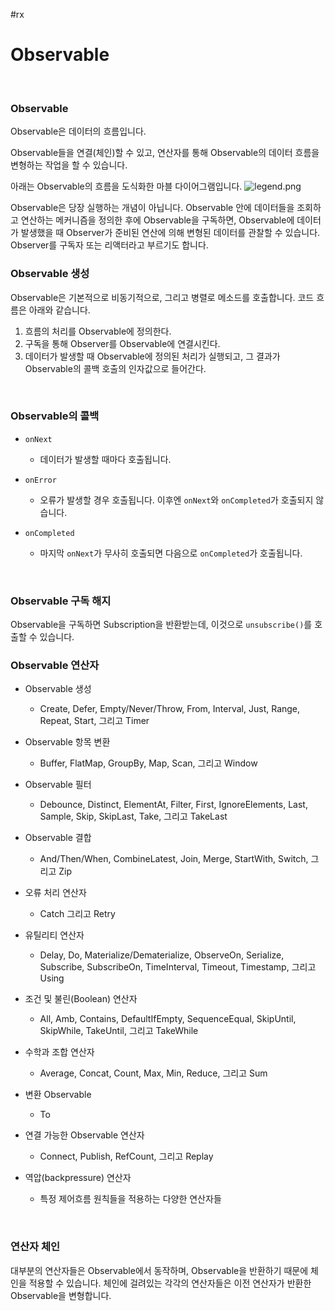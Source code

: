 #rx

# Observable
<br>

### Observable
Observable은 데이터의 흐름입니다.
<br>

Observable들을 연결(체인)할 수 있고, 연산자를 통해 Observable의 데이터 흐름을 변형하는 작업을 할 수 있습니다.
<br>

아래는 Observable의 흐름을 도식화한 마블 다이어그램입니다.
![legend.png](http://reactivex.io/assets/operators/legend.png)
<br>

Observable은 당장 실행하는 개념이 아닙니다. Observable 안에 데이터들을 조회하고 연산하는 메커니즘을 정의한 후에 Observable을 구독하면, Observable에 데이터가 발생했을 때 Observer가 준비된 연산에 의해 변형된 데이터를 관찰할 수 있습니다. Observer를 구독자 또는 리액터라고 부르기도 합니다.
<br>

### Observable 생성
Observable은 기본적으로 비동기적으로, 그리고 병렬로 메소드를 호출합니다. 코드 흐름은 아래와 같습니다.
1. 흐름의 처리를 Observable에 정의한다.
2. 구독을 통해 Observer를 Observable에 연결시킨다.
3. 데이터가 발생할 때 Observable에 정의된 처리가 실행되고, 그 결과가 Observable의 콜백 호출의 인자값으로 들어간다.
<br>

### Observable의 콜백
- ```onNext```
	- 데이터가 발생할 때마다 호출됩니다.

- ```onError```
	- 오류가 발생할 경우 호출됩니다. 이후엔 ```onNext```와 ```onCompleted```가 호출되지 않습니다.

- ```onCompleted```
	- 마지막 ```onNext```가 무사히 호출되면 다음으로 ```onCompleted```가 호출됩니다.
<br>

### Observable 구독 해지
Observable을 구독하면 Subscription을 반환받는데, 이것으로 ```unsubscribe()```를 호출할 수 있습니다.
<br>

### Observable 연산자
- Observable 생성
	- Create, Defer, Empty/Never/Throw, From, Interval, Just, Range, Repeat, Start, 그리고 Timer
	
- Observable 항목 변환
	- Buffer, FlatMap, GroupBy, Map, Scan, 그리고 Window
	
- Observable 필터
	- Debounce, Distinct, ElementAt, Filter, First, IgnoreElements, Last, Sample, Skip, SkipLast, Take, 그리고 TakeLast
	
- Observable 결합
	- And/Then/When, CombineLatest, Join, Merge, StartWith, Switch, 그리고 Zip
	
- 오류 처리 연산자
	- Catch 그리고 Retry
	
- 유틸리티 연산자
	- Delay, Do, Materialize/Dematerialize, ObserveOn, Serialize, Subscribe, SubscribeOn, TimeInterval, Timeout, Timestamp, 그리고 Using
	
- 조건 및 불린(Boolean) 연산자
	- All, Amb, Contains, DefaultIfEmpty, SequenceEqual, SkipUntil, SkipWhile, TakeUntil, 그리고 TakeWhile
	
- 수학과 조합 연산자
	- Average, Concat, Count, Max, Min, Reduce, 그리고 Sum
	
- 변환 Observable
	- To
	
- 연결 가능한 Observable 연산자
	- Connect, Publish, RefCount, 그리고 Replay
	
- 역압(backpressure) 연산자
	- 특정 제어흐름 원칙들을 적용하는 다양한 연산자들
<br>

### 연산자 체인
대부분의 연산자들은 Observable에서 동작하며, Observable을 반환하기 때문에 체인을 적용할 수 있습니다. 체인에 걸려있는 각각의 연산자들은 이전 연산자가 반환한 Observable을 변형합니다.





